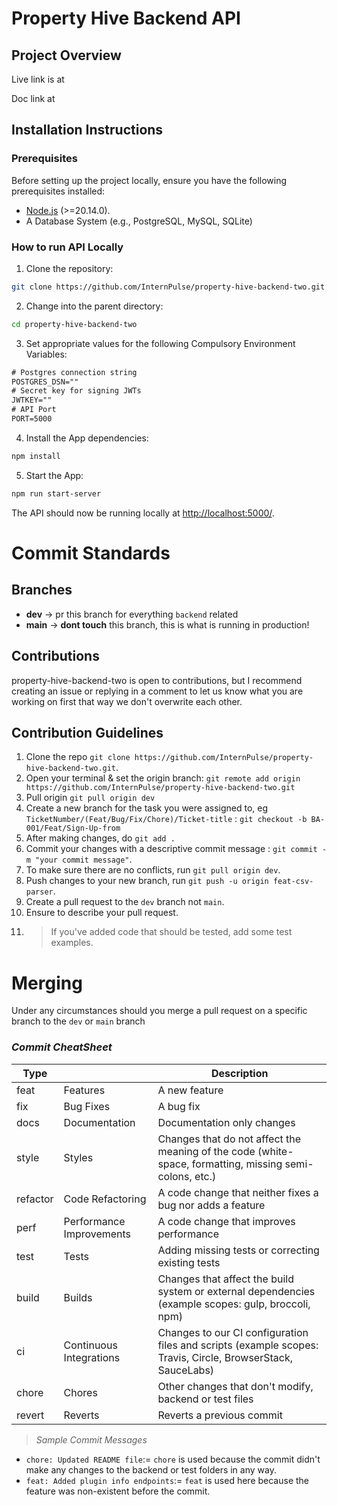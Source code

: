 # Property Hive Backend API

## Project Overview

Live link is at 

Doc link at 

## Installation Instructions
### Prerequisites

Before setting up the project locally, ensure you have the following prerequisites installed:

- [Node.js](https://nodejs.org) (>=20.14.0).
- A Database System (e.g., PostgreSQL, MySQL, SQLite)

### How to run API Locally

1. Clone the repository:
```bash
git clone https://github.com/InternPulse/property-hive-backend-two.git
```

2. Change into the parent directory:
```bash
cd property-hive-backend-two
```

3. Set appropriate values for the following Compulsory Environment Variables:
```txt
# Postgres connection string
POSTGRES_DSN=""
# Secret key for signing JWTs
JWTKEY=""
# API Port
PORT=5000
```

4. Install the App dependencies:
``` bash
npm install
```

5. Start the App:
```bash
npm run start-server
```

The API should now be running locally at [http://localhost:5000/](http://localhost:5000/).


# Commit Standards

## Branches

- **dev** -> pr this branch for everything `backend` related
- **main** -> **dont touch** this branch, this is what is running in production!

## Contributions

property-hive-backend-two is open to contributions, but I recommend creating an issue or replying in a comment to let us know what you are working on first that way we don't overwrite each other.

## Contribution Guidelines

1. Clone the repo `git clone https://github.com/InternPulse/property-hive-backend-two.git`.
2. Open your terminal & set the origin branch: `git remote add origin https://github.com/InternPulse/property-hive-backend-two.git`
3. Pull origin `git pull origin dev`
4. Create a new branch for the task you were assigned to, eg `TicketNumber/(Feat/Bug/Fix/Chore)/Ticket-title` : `git checkout -b BA-001/Feat/Sign-Up-from`
5. After making changes, do `git add .`
6. Commit your changes with a descriptive commit message : `git commit -m "your commit message"`.
7. To make sure there are no conflicts, run `git pull origin dev`.
8. Push changes to your new branch, run `git push -u origin feat-csv-parser`.
9. Create a pull request to the `dev` branch not `main`.
10. Ensure to describe your pull request.
11. > If you've added code that should be tested, add some test examples.


# Merging
Under any circumstances should you merge a pull request on a specific branch to the `dev` or `main` branch

### _Commit CheatSheet_

| Type     |                          | Description                                                                                                 |
| -------- | ------------------------ | ----------------------------------------------------------------------------------------------------------- |
| feat     | Features                 | A new feature                                                                                               |
| fix      | Bug Fixes                | A bug fix                                                                                                   |
| docs     | Documentation            | Documentation only changes                                                                                  |
| style    | Styles                   | Changes that do not affect the meaning of the code (white-space, formatting, missing semi-colons, etc.)      |
| refactor | Code Refactoring         | A code change that neither fixes a bug nor adds a feature                                                   |
| perf     | Performance Improvements | A code change that improves performance                                                                     |
| test     | Tests                    | Adding missing tests or correcting existing tests                                                           |
| build    | Builds                   | Changes that affect the build system or external dependencies (example scopes: gulp, broccoli, npm)         |
| ci       | Continuous Integrations  | Changes to our CI configuration files and scripts (example scopes: Travis, Circle, BrowserStack, SauceLabs) |
| chore    | Chores                   | Other changes that don't modify, backend or test files                                                    |
| revert   | Reverts                  | Reverts a previous commit                                                                                   |

> _Sample Commit Messages_

- `chore: Updated README file`:= `chore` is used because the commit didn't make any changes to the backend or test folders in any way.
- `feat: Added plugin info endpoints`:= `feat` is used here because the feature was non-existent before the commit.

